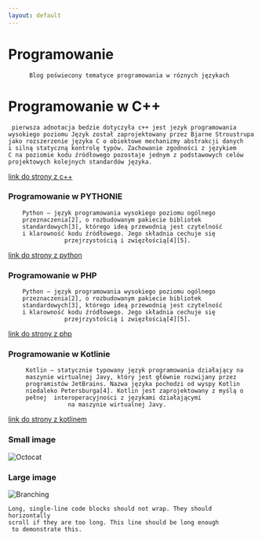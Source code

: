 ```yaml
---
layout: default
---
```









# Programowanie
          Blog poświecony tematyce programowania w róznych językach 


# Programowanie w C++
     pierwsza adnotacja bedzie dotyczyła c++ jest jezyk programowania 
    wysokiego poziomu Język został zaprojektowany przez Bjarne Stroustrupa
    jako rozszerzenie języka C o obiektowe mechanizmy abstrakcji danych
    i silną statyczną kontrolę typów. Zachowanie zgodności z językiem
    C na poziomie kodu źródłowego pozostaje jednym z podstawowych celów
    projektowych kolejnych standardów języka.


[link do strony z c++](./stronacpp.html)


### Programowanie w PYTHONIE
        Python – język programowania wysokiego poziomu ogólnego
        przeznaczenia[2], o rozbudowanym pakiecie bibliotek
        standardowych[3], którego ideą przewodnią jest czytelność
        i klarowność kodu źródłowego. Jego składnia cechuje się
                    przejrzystością i zwięzłością[4][5].


[link do strony z python](./stronapython.html)


### Programowanie w PHP
        Python – język programowania wysokiego poziomu ogólnego
        przeznaczenia[2], o rozbudowanym pakiecie bibliotek
        standardowych[3], którego ideą przewodnią jest czytelność
        i klarowność kodu źródłowego. Jego składnia cechuje się
                    przejrzystością i zwięzłością[4][5].


[link do strony z php](./stronaphp.html)
### Programowanie w Kotlinie
```
     Kotlin – statycznie typowany język programowania działający na 
     maszynie wirtualnej Javy, który jest głównie rozwijany przez 
     programistów JetBrains. Nazwa języka pochodzi od wyspy Kotlin 
     niedaleko Petersburga[4]. Kotlin jest zaprojektowany z myślą o 
     pełnej  interoperacyjności z językami działającymi
                 na maszynie wirtualnej Javy.
```
[link do strony z kotlinem](./stronakotlin.html)
### Small image

![Octocat](https://github.githubassets.com/images/icons/emoji/octocat.png)

### Large image

![Branching](https://guides.github.com/activities/hello-world/branching.png)




```
Long, single-line code blocks should not wrap. They should horizontally 
scroll if they are too long. This line should be long enough
 to demonstrate this.
```


